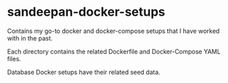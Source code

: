 # sandeepan-docker-setups
Contains my go-to docker and docker-compose setups that I have worked with in the past.

Each directory contains the related Dockerfile and Docker-Compose YAML files.

Database Docker setups have their related seed data.
